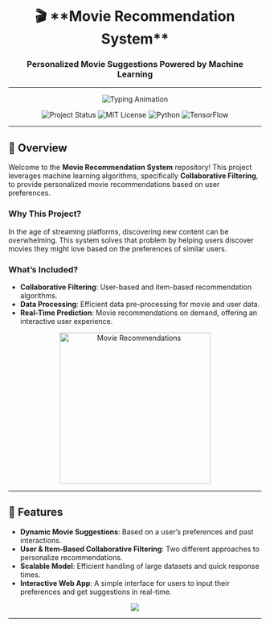 <div align="center">
  <h1>🎬 **Movie Recommendation System**</h1>
  <h3>Personalized Movie Suggestions Powered by Machine Learning</h3>
  <hr>

  <p align="center">
    <img src="https://readme-typing-svg.demolab.com?font=Fira+Code&pause=1000&multiline=true&width=800&height=100&lines=Machine+Learning;Movie+Recommendation;Collaborative+Filtering;Personalized+Experience" alt="Typing Animation">
  </p>

  <p align="center">
    <img src="https://img.shields.io/badge/Status-Active-%2300E676?style=for-the-badge" alt="Project Status">
    <img src="https://img.shields.io/badge/License-MIT-%23121717?style=for-the-badge" alt="MIT License">
    <img src="https://img.shields.io/badge/Python-%2300BFFF?style=for-the-badge&logo=python&logoColor=white" alt="Python">
    <img src="https://img.shields.io/badge/Frameworks-TensorFlow%2C%20Scikit%20Learn-%23FF4F00?style=for-the-badge&logo=tensorflow&logoColor=white" alt="TensorFlow">
  </p>
</div>

---

## 🚀 **Overview**

Welcome to the **Movie Recommendation System** repository! This project leverages machine learning algorithms, specifically **Collaborative Filtering**, to provide personalized movie recommendations based on user preferences.

### **Why This Project?**
In the age of streaming platforms, discovering new content can be overwhelming. This system solves that problem by helping users discover movies they might love based on the preferences of similar users.

### **What’s Included?**
- **Collaborative Filtering**: User-based and item-based recommendation algorithms.
- **Data Processing**: Efficient data pre-processing for movie and user data.
- **Real-Time Prediction**: Movie recommendations on demand, offering an interactive user experience.

<p align="center">
  <img src="https://your-cool-animation-link.com/loader.gif" width="300px" alt="Movie Recommendations">
</p>

---

## 🔧 **Features**

- **Dynamic Movie Suggestions**: Based on a user’s preferences and past interactions.
- **User & Item-Based Collaborative Filtering**: Two different approaches to personalize recommendations.
- **Scalable Model**: Efficient handling of large datasets and quick response times.
- **Interactive Web App**: A simple interface for users to input their preferences and get suggestions in real-time.

<p align="center">
  <a href="https://movie-recommendation-system-dawood-moria.streamlit.app/" target="_blank">
    <img src="https://img.shields.io/badge/-Explore%20The%20App-%2331A8FF?style=for-the-badge">
  </a>
</p>

---
